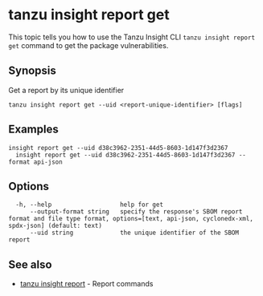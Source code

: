# tanzu insight report get

This topic tells you how to use the Tanzu Insight CLI
`tanzu insight report get` command to get the package vulnerabilities.

## <a id='synopsis'></a>Synopsis

Get a report by its unique identifier

```console
tanzu insight report get --uid <report-unique-identifier> [flags]
```

## <a id='examples'></a>Examples

```console
insight report get --uid d38c3962-2351-44d5-8603-1d147f3d2367
  insight report get --uid d38c3962-2351-44d5-8603-1d147f3d2367 --format api-json
```

## <a id='options'></a>Options

```console
  -h, --help                   help for get
      --output-format string   specify the response's SBOM report format and file type format, options=[text, api-json, cyclonedx-xml, spdx-json] (default: text)
      --uid string             the unique identifier of the SBOM report
```

## <a id='see-also'></a>See also

* [tanzu insight report](tanzu_insight_report.hbs.md)	 - Report commands
